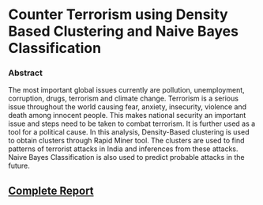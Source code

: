 # Counter Terrorism using Density Based Clustering and Naive Bayes Classification

### Abstract

The most important global issues currently are pollution, unemployment, corruption, drugs, terrorism and climate change. Terrorism is a serious issue throughout the world causing fear, anxiety, insecurity, violence and death among innocent people. This makes national security an important issue and steps need to be taken to combat terrorism. It is further used as a tool for a political cause. In this analysis, Density-Based clustering is used to obtain clusters through Rapid Miner tool. The clusters are used to find patterns of terrorist attacks in India and inferences from these attacks. Naive Bayes Classification is also used to predict probable attacks in the future.

## [Complete Report](https://github.com/suraj16101/Counter-Terrorism/blob/master/Report/DMG_project_report.pdf)


